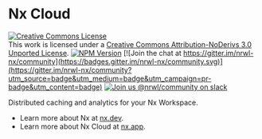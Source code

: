 # Nx Cloud

<a rel="license" href="http://creativecommons.org/licenses/by-nd/3.0/"><img alt="Creative Commons License" style="border-width:0" src="https://i.creativecommons.org/l/by-nd/3.0/88x31.png" /></a><br />This work is licensed under a <a rel="license" href="http://creativecommons.org/licenses/by-nd/3.0/">Creative Commons Attribution-NoDerivs 3.0 Unported License</a>.
[![NPM Version](https://badge.fury.io/js/%40nrwl%2Fworkspace.svg)](https://www.npmjs.com/@nrwl/nx-cloud)
[![Join the chat at https://gitter.im/nrwl-nx/community](https://badges.gitter.im/nrwl-nx/community.svg)](https://gitter.im/nrwl-nx/community?utm_source=badge&utm_medium=badge&utm_campaign=pr-badge&utm_content=badge)
[![Join us @nrwl/community on slack](https://img.shields.io/badge/slack-%40nrwl%2Fcommunity-brightgreen)](https://join.slack.com/t/nrwlcommunity/shared_invite/enQtNzU5MTE4OTQwOTk0LTgxY2E0ZWYzMWE0YzA5ZDA2MWM1NDVhNmI2ZWMyYmZhNWJiODk3MjkxZjY3MzU5ZjRmM2NmNWU1OTgyZmE4Mzc)

Distributed caching and analytics for your Nx Workspace.

- Learn more about Nx at [nx.dev](https://nx.dev/).
- Learn more about Nx Cloud at [nx.app](https://nx.app/).
